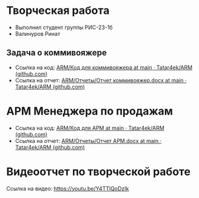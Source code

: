 # Творческая работа

- Выполнил студент группы РИС-23-1б
- Валинуров Ринат
## Задача о коммивояжере

- Ссылка на код: [ARM/Код для коммивояжера at main · Tatar4ek/ARM (github.com)](https://github.com/Tatar4ek/ARM/tree/main/%D0%9A%D0%BE%D0%B4%20%D0%B4%D0%BB%D1%8F%20%D0%BA%D0%BE%D0%BC%D0%BC%D0%B8%D0%B2%D0%BE%D1%8F%D0%B6%D0%B5%D1%80%D0%B0)
- Ссылка на отчет: [ARM/Отчеты/Отчет коммивояжер.docx at main · Tatar4ek/ARM (github.com)](https://github.com/Tatar4ek/ARM/blob/main/%D0%9E%D1%82%D1%87%D0%B5%D1%82%D1%8B/%D0%9E%D1%82%D1%87%D0%B5%D1%82%20%D0%BA%D0%BE%D0%BC%D0%BC%D0%B8%D0%B2%D0%BE%D1%8F%D0%B6%D0%B5%D1%80.docx)

# АРМ Менеджера по продажам

- Ссылка на код: [ARM/Код для АРМ at main · Tatar4ek/ARM (github.com)](https://github.com/Tatar4ek/ARM/tree/main/%D0%9A%D0%BE%D0%B4%20%D0%B4%D0%BB%D1%8F%20%D0%90%D0%A0%D0%9C)
- Cсылка на отчет: [ARM/Отчеты/Отчет АРМ.docx at main · Tatar4ek/ARM (github.com)](https://github.com/Tatar4ek/ARM/blob/main/%D0%9E%D1%82%D1%87%D0%B5%D1%82%D1%8B/%D0%9E%D1%82%D1%87%D0%B5%D1%82%20%D0%90%D0%A0%D0%9C.docx)

# Видеоотчет по творческой работе

Ссылка на видео: https://youtu.be/Y4TTlQoDzIk


